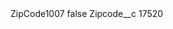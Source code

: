 <?xml version="1.0" encoding="UTF-8"?>
<CustomMetadata xmlns="http://soap.sforce.com/2006/04/metadata" xmlns:xsi="http://www.w3.org/2001/XMLSchema-instance" xmlns:xsd="http://www.w3.org/2001/XMLSchema">
    <label>ZipCode1007</label>
    <protected>false</protected>
    <values>
        <field>Zipcode__c</field>
        <value xsi:type="xsd:string">17520</value>
    </values>
</CustomMetadata>
